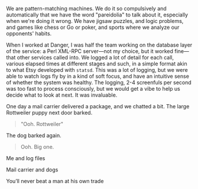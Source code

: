 We are pattern-matching machines. We do it so compulsively and automatically that we have the word "pareidolia" to talk about it, especially when we're doing it wrong. We have jigsaw puzzles, and logic problems, and games like chess or Go or poker, and sports where we analyze our opponents' habits.

When I worked at Danger, I was half the team working on the database layer of the service: a Perl XML-RPC server—not my choice, but it worked fine—that other services called into. We logged a lot of detail for each call, various elapsed times at different stages and such, in a simple format akin to what Etsy developed with `statsd`. This was a lot of logging, but we were able to watch logs fly by in a kind of soft focus, and have an intuitive sense of whether the system was healthy. The logging, 2-4 screenfuls per second was too fast to process consciously, but we would get a vibe to help us decide what to look at next. It was invaluable.

One day a mail carrier delivered a package, and we chatted a bit. The large Rottweiler puppy next door barked.

> "Ooh. Rottweiler"

The dog barked again.

> Ooh. Big one.

Me and log files

Mail carrier and dogs

You’ll never beat a man at his own trade